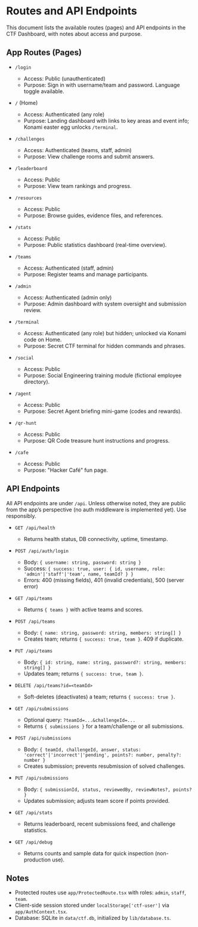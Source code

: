 # Routes and API Endpoints

This document lists the available routes (pages) and API endpoints in the CTF Dashboard, with notes about access and purpose.

## App Routes (Pages)

- `/login`
  - Access: Public (unauthenticated)
  - Purpose: Sign in with username/team and password. Language toggle available.

- `/` (Home)
  - Access: Authenticated (any role)
  - Purpose: Landing dashboard with links to key areas and event info; Konami easter egg unlocks `/terminal`.

- `/challenges`
  - Access: Authenticated (teams, staff, admin)
  - Purpose: View challenge rooms and submit answers.

- `/leaderboard`
  - Access: Public
  - Purpose: View team rankings and progress.

- `/resources`
  - Access: Public
  - Purpose: Browse guides, evidence files, and references.

- `/stats`
  - Access: Public
  - Purpose: Public statistics dashboard (real-time overview).

- `/teams`
  - Access: Authenticated (staff, admin)
  - Purpose: Register teams and manage participants.

- `/admin`
  - Access: Authenticated (admin only)
  - Purpose: Admin dashboard with system oversight and submission review.

- `/terminal`
  - Access: Authenticated (any role) but hidden; unlocked via Konami code on Home.
  - Purpose: Secret CTF terminal for hidden commands and phrases.

- `/social`
  - Access: Public
  - Purpose: Social Engineering training module (fictional employee directory).

- `/agent`
  - Access: Public
  - Purpose: Secret Agent briefing mini-game (codes and rewards).

- `/qr-hunt`
  - Access: Public
  - Purpose: QR Code treasure hunt instructions and progress.

- `/cafe`
  - Access: Public
  - Purpose: "Hacker Café" fun page.

## API Endpoints

All API endpoints are under `/api`. Unless otherwise noted, they are public from the app’s perspective (no auth middleware is implemented yet). Use responsibly.

- `GET /api/health`
  - Returns health status, DB connectivity, uptime, timestamp.

- `POST /api/auth/login`
  - Body: `{ username: string, password: string }`
  - Success: `{ success: true, user: { id, username, role: 'admin'|'staff'|'team', name, teamId? } }`
  - Errors: 400 (missing fields), 401 (invalid credentials), 500 (server error)

- `GET /api/teams`
  - Returns `{ teams }` with active teams and scores.

- `POST /api/teams`
  - Body: `{ name: string, password: string, members: string[] }`
  - Creates team; returns `{ success: true, team }`. 409 if duplicate.

- `PUT /api/teams`
  - Body: `{ id: string, name: string, password?: string, members: string[] }`
  - Updates team; returns `{ success: true, team }`.

- `DELETE /api/teams?id=<teamId>`
  - Soft-deletes (deactivates) a team; returns `{ success: true }`.

- `GET /api/submissions`
  - Optional query: `?teamId=...&challengeId=...`
  - Returns `{ submissions }` for a team/challenge or all submissions.

- `POST /api/submissions`
  - Body: `{ teamId, challengeId, answer, status: 'correct'|'incorrect'|'pending', points?: number, penalty?: number }`
  - Creates submission; prevents resubmission of solved challenges.

- `PUT /api/submissions`
  - Body: `{ submissionId, status, reviewedBy, reviewNotes?, points? }`
  - Updates submission; adjusts team score if points provided.

- `GET /api/stats`
  - Returns leaderboard, recent submissions feed, and challenge statistics.

- `GET /api/debug`
  - Returns counts and sample data for quick inspection (non-production use).

## Notes

- Protected routes use `app/ProtectedRoute.tsx` with roles: `admin`, `staff`, `team`.
- Client-side session stored under `localStorage['ctf-user']` via `app/AuthContext.tsx`.
- Database: SQLite in `data/ctf.db`, initialized by `lib/database.ts`.
